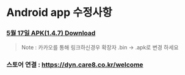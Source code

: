 # Android app 수정사항

### [5월 17일 APK(1.4.7) Download](https://github.com/invites-healthcare/invites/raw/master/20220517132310-v51(1.4.7)-debug.apk)
> Note : 카카오를 통해 링크하신경우 확장자 .bin -> .apk로 변경 하세요

### 스토어 연결 : https://dyn.care8.co.kr/welcome
